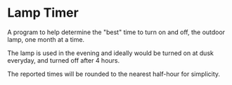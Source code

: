 # Lamp Timer

A program to help determine the "best" time to turn on and off, the outdoor lamp, one month at a time.

The lamp is used in the evening and ideally would be turned on at dusk everyday, and turned off after 4 hours.

The reported times will be rounded to the nearest half-hour for simplicity.
